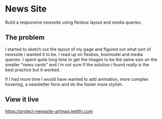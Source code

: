 # News Site

Build a responsive newssite using flexbox layout and media queries.

## The problem

I started to sketch out the layout of my page and figured out what sort of newssite i wanted it to be. I read up on flexbox, boxmodel and media queries. I spent quite long time to get the images to be the same size on the smaller "news cards" and i'm not sure if the solution i found really is the best practice but it worked. 

If I had more time I would have wanted to add animation, more complex hovering, a newsletter form and do the footer more stylish.

## View it live

https://project-newssite-artmag.netlify.com
